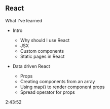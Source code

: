 ## React

What I've learned

- Intro
    - Why should I use React
    - JSX
    - Custom components
    - Static pages in React

- Data driven React
    - Props
    - Creating components from an array
    - Using map() to render component props
    - Spread operator for props

2:43:52

